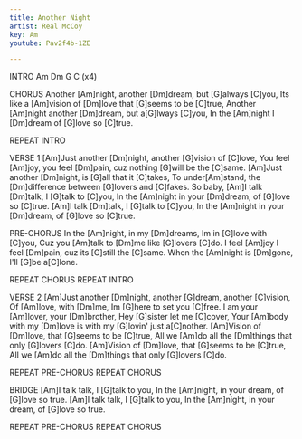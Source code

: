 ```yaml
---
title: Another Night
artist: Real McCoy
key: Am
youtube: Pav2f4b-1ZE

---
```


INTRO
Am Dm G C (x4)

CHORUS
Another [Am]night, another [Dm]dream, but [G]always [C]you,
Its like a [Am]vision of [Dm]love that [G]seems to be [C]true,
Another [Am]night another [Dm]dream, but a[G]lways [C]you,
In the [Am]night I [Dm]dream of [G]love so [C]true.

REPEAT INTRO

VERSE 1
[Am]Just another [Dm]night, another [G]vision of [C]love,
You feel [Am]joy, you feel [Dm]pain, cuz nothing [G]will be the [C]same.
[Am]Just another [Dm]night, is [G]all that it [C]takes,
To under[Am]stand, the [Dm]difference between [G]lovers and [C]fakes.
So baby, [Am]I talk [Dm]talk, I [G]talk to [C]you,
In the [Am]night in your [Dm]dream, of [G]love so [C]true.
[Am]I talk [Dm]talk, I [G]talk to [C]you,
In the [Am]night in your [Dm]dream, of [G]love so [C]true.

PRE-CHORUS
In the [Am]night, in my [Dm]dreams,
Im in [G]love with [C]you,
Cuz you [Am]talk to [Dm]me like [G]lovers [C]do.
I feel [Am]joy I feel [Dm]pain, cuz its [G]still the [C]same.
When the [Am]night is [Dm]gone, I'll [G]be a[C]lone.

REPEAT CHORUS
REPEAT INTRO

VERSE 2
[Am]Just another [Dm]night, another [G]dream, another [C]vision,
Of [Am]love, with [Dm]me,
Im [G]here to set you [C]free.
I am your [Am]lover, your [Dm]brother,
Hey [G]sister let me [C]cover,
Your [Am]body with my [Dm]love is with my [G]lovin' just a[C]nother.
[Am]Vision of [Dm]love, that [G]seems to be [C]true,
All we [Am]do all the [Dm]things that only [G]lovers [C]do.
[Am]Vision of [Dm]love, that [G]seems to be [C]true,
All we [Am]do all the [Dm]things that only [G]lovers [C]do.

REPEAT PRE-CHORUS
REPEAT CHORUS

BRIDGE
[Am]I talk talk, I [G]talk to you,
In the [Am]night, in your dream, of [G]love so true.
[Am]I talk talk, I [G]talk to you,
In the [Am]night, in your dream, of [G]love so true.

REPEAT PRE-CHORUS
REPEAT CHORUS
